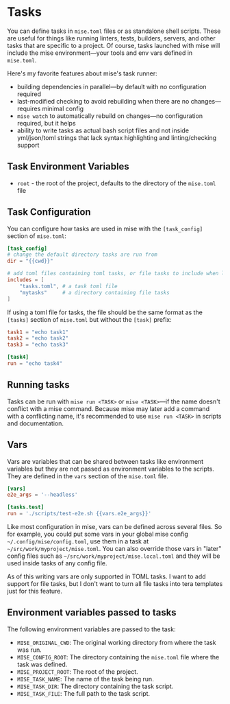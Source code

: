 # Tasks

You can define tasks in `mise.toml` files or as standalone shell scripts. These are useful for
things like running linters, tests, builders, servers, and other tasks that are specific to a
project. Of
course, tasks launched with mise will include the mise environment—your tools and env vars defined
in `mise.toml`.

Here's my favorite features about mise's task runner:

- building dependencies in parallel—by default with no configuration required
- last-modified checking to avoid rebuilding when there are no changes—requires minimal config
- `mise watch` to automatically rebuild on changes—no configuration required, but it helps
- ability to write tasks as actual bash script files and not inside yml/json/toml strings that lack
  syntax highlighting and linting/checking support

## Task Environment Variables

- `root` - the root of the project, defaults to the directory of the `mise.toml` file

## Task Configuration

You can configure how tasks are used in mise with the `[task_config]` section of `mise.toml`:

```toml
[task_config]
# change the default directory tasks are run from
dir = "{{cwd}}"

# add toml files containing toml tasks, or file tasks to include when looking for tasks
includes = [
    "tasks.toml", # a task toml file
    "mytasks"     # a directory containing file tasks
]
```

If using a toml file for tasks, the file should be the same format as the `[tasks]` section of
`mise.toml` but without the `[task]` prefix:

```toml
task1 = "echo task1"
task2 = "echo task2"
task3 = "echo task3"

[task4]
run = "echo task4"
```

## Running tasks

Tasks can be run with `mise run <TASK>` or `mise <TASK>`—if the name doesn't conflict with a mise command.
Because mise may later add a command with a conflicting name, it's recommended to use `mise run <TASK>` in
scripts and documentation.

## Vars

Vars are variables that can be shared between tasks like environment variables but they are not
passed as environment variables to the scripts. They are defined in the `vars` section of the
`mise.toml` file.

```toml
[vars]
e2e_args = '--headless'

[tasks.test]
run = './scripts/test-e2e.sh {{vars.e2e_args}}'
```

Like most configuration in mise, vars can be defined across several files. So for example, you could
put some vars in your global mise config `~/.config/mise/config.toml`, use them in a task at
`~/src/work/myproject/mise.toml`. You can also override those vars in "later" config files such
as `~/src/work/myproject/mise.local.toml` and they will be used inside tasks of any config file.

As of this writing vars are only supported in TOML tasks. I want to add support for file tasks, but
I don't want to turn all file tasks into tera templates just for this feature.

## Environment variables passed to tasks

The following environment variables are passed to the task:

- `MISE_ORIGINAL_CWD`: The original working directory from where the task was run.
- `MISE_CONFIG_ROOT`: The directory containing the `mise.toml` file where the task was defined.
- `MISE_PROJECT_ROOT`: The root of the project.
- `MISE_TASK_NAME`: The name of the task being run.
- `MISE_TASK_DIR`: The directory containing the task script.
- `MISE_TASK_FILE`: The full path to the task script.
